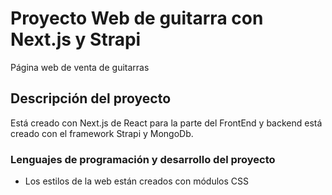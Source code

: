 # Proyecto Web de guitarra con Next.js y Strapi
Página web de venta de guitarras

## Descripción del proyecto
Está creado con Next.js de React para la parte del FrontEnd y backend está creado con el framework Strapi y MongoDb.

### Lenguajes de programación y desarrollo del proyecto
* Los estilos de la web están creados con módulos CSS
